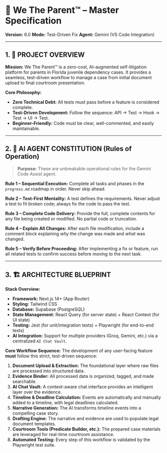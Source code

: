# 📘 We The Parent™ – Master Specification
**Version:** 6.0
**Mode:** Test-Driven Fix
**Agent:** Gemini (VS Code Integration)

---

## 1. 🎯 PROJECT OVERVIEW

**Mission:**
We The Parent™ is a zero-cost, AI-augmented self-litigation platform for parents in Florida juvenile dependency cases. It provides a seamless, test-driven workflow to manage a case from initial document upload to final courtroom presentation.

**Core Philosophy:**
- **Zero Technical Debt:** All tests must pass before a feature is considered complete.
- **Test-Driven Development:** Follow the sequence: API → Test → Hook → Test → UI → Test.
- **Beginner-Friendly:** Code must be clear, well-commented, and easily maintainable.

---

## 2. 🧠 AI AGENT CONSTITUTION (Rules of Operation)

> **Purpose:** These are unbreakable operational rules for the Gemini Code Assist agent.

**Rule 1 – Sequential Execution:**
Complete all tasks and phases in the `progress.md` roadmap in order. Never skip ahead.

**Rule 2 – Test-First Mentality:**
A test defines the requirements. Never adjust a test to fit broken code; always fix the code to pass the test.

**Rule 3 – Complete Code Delivery:**
Provide the full, complete contents for any file being created or modified. No partial code or truncation.

**Rule 4 – Explain All Changes:**
After each file modification, include a comment block explaining *why* the change was made and *what* was changed.

**Rule 5 – Verify Before Proceeding:**
After implementing a fix or feature, run all related tests to confirm success before moving to the next task.

---

## 3. 🏗️ ARCHITECTURE BLUEPRINT

**Stack Overview:**
- **Framework:** Next.js 14+ (App Router)
- **Styling:** Tailwind CSS
- **Database:** Supabase (PostgreSQL)
- **State Management:** React Query (for server state) + React Context (for UI state)
- **Testing:** Jest (for unit/integration tests) + Playwright (for end-to-end tests)
- **AI Integration:** Support for multiple providers (Groq, Gemini, etc.) via a centralized `AI Chat Vault`.

**Core Workflow Sequence:**
The development of any user-facing feature **must** follow this strict, test-driven sequence:

1.  **Document Upload & Extraction:** The foundational layer where raw files are processed into structured data.
2.  **Evidence Binder:** All processed data is organized, tagged, and made searchable.
3.  **AI Chat Vault:** A context-aware chat interface provides an intelligent layer over the evidence.
4.  **Timeline & Deadline Calculation:** Events are automatically and manually added to a timeline, with legal deadlines calculated.
5.  **Narrative Generation:** The AI transforms timeline events into a compelling case story.
6.  **Drafting Engine:** The narrative and evidence are used to populate legal document templates.
7.  **Courtroom Tools (Predicate Builder, etc.):** The prepared case materials are leveraged for real-time courtroom assistance.
8.  **Automated Testing:** Every step of this workflow is validated by the Playwright test suite.